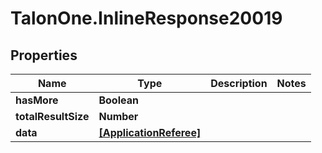 # TalonOne.InlineResponse20019

## Properties

Name | Type | Description | Notes
------------ | ------------- | ------------- | -------------
**hasMore** | **Boolean** |  | 
**totalResultSize** | **Number** |  | 
**data** | [**[ApplicationReferee]**](ApplicationReferee.md) |  | 


